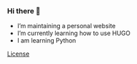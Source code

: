 ### Hi there 👋
- I’m maintaining a personal website
- I’m currently learning how to use HUGO
- I am learning Python

[License](LICENSE.md)
